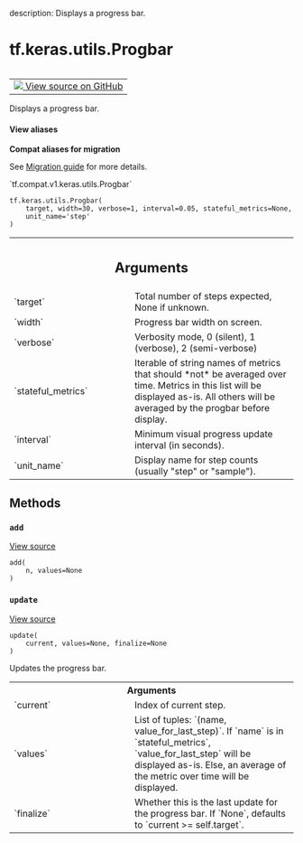 description: Displays a progress bar.

<div itemscope itemtype="http://developers.google.com/ReferenceObject">
<meta itemprop="name" content="tf.keras.utils.Progbar" />
<meta itemprop="path" content="Stable" />
<meta itemprop="property" content="__init__"/>
<meta itemprop="property" content="add"/>
<meta itemprop="property" content="update"/>
</div>

# tf.keras.utils.Progbar

<!-- Insert buttons and diff -->

<table class="tfo-notebook-buttons tfo-api nocontent" align="left">
<td>
  <a target="_blank" href="https://github.com/tensorflow/tensorflow/blob/r2.4/tensorflow/python/keras/utils/generic_utils.py#L483-L694">
    <img src="https://www.tensorflow.org/images/GitHub-Mark-32px.png" />
    View source on GitHub
  </a>
</td>
</table>



Displays a progress bar.

<section class="expandable">
  <h4 class="showalways">View aliases</h4>
  <p>
<b>Compat aliases for migration</b>
<p>See
<a href="https://www.tensorflow.org/guide/migrate">Migration guide</a> for
more details.</p>
<p>`tf.compat.v1.keras.utils.Progbar`</p>
</p>
</section>

<pre class="devsite-click-to-copy prettyprint lang-py tfo-signature-link">
<code>tf.keras.utils.Progbar(
    target, width=30, verbose=1, interval=0.05, stateful_metrics=None,
    unit_name='step'
)
</code></pre>



<!-- Placeholder for "Used in" -->


<!-- Tabular view -->
 <table class="responsive fixed orange">
<colgroup><col width="214px"><col></colgroup>
<tr><th colspan="2"><h2 class="add-link">Arguments</h2></th></tr>

<tr>
<td>
`target`
</td>
<td>
Total number of steps expected, None if unknown.
</td>
</tr><tr>
<td>
`width`
</td>
<td>
Progress bar width on screen.
</td>
</tr><tr>
<td>
`verbose`
</td>
<td>
Verbosity mode, 0 (silent), 1 (verbose), 2 (semi-verbose)
</td>
</tr><tr>
<td>
`stateful_metrics`
</td>
<td>
Iterable of string names of metrics that should *not* be
averaged over time. Metrics in this list will be displayed as-is. All
others will be averaged by the progbar before display.
</td>
</tr><tr>
<td>
`interval`
</td>
<td>
Minimum visual progress update interval (in seconds).
</td>
</tr><tr>
<td>
`unit_name`
</td>
<td>
Display name for step counts (usually "step" or "sample").
</td>
</tr>
</table>



## Methods

<h3 id="add"><code>add</code></h3>

<a target="_blank" href="https://github.com/tensorflow/tensorflow/blob/r2.4/tensorflow/python/keras/utils/generic_utils.py#L662-L663">View source</a>

<pre class="devsite-click-to-copy prettyprint lang-py tfo-signature-link">
<code>add(
    n, values=None
)
</code></pre>




<h3 id="update"><code>update</code></h3>

<a target="_blank" href="https://github.com/tensorflow/tensorflow/blob/r2.4/tensorflow/python/keras/utils/generic_utils.py#L530-L660">View source</a>

<pre class="devsite-click-to-copy prettyprint lang-py tfo-signature-link">
<code>update(
    current, values=None, finalize=None
)
</code></pre>

Updates the progress bar.


<!-- Tabular view -->
 <table class="responsive fixed orange">
<colgroup><col width="214px"><col></colgroup>
<tr><th colspan="2">Arguments</th></tr>

<tr>
<td>
`current`
</td>
<td>
Index of current step.
</td>
</tr><tr>
<td>
`values`
</td>
<td>
List of tuples: `(name, value_for_last_step)`. If `name` is in
`stateful_metrics`, `value_for_last_step` will be displayed as-is.
Else, an average of the metric over time will be displayed.
</td>
</tr><tr>
<td>
`finalize`
</td>
<td>
Whether this is the last update for the progress bar. If
`None`, defaults to `current >= self.target`.
</td>
</tr>
</table>





